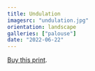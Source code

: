 ```yaml
---
title: Undulation
imagesrc: "undulation.jpg"
orientation: landscape
galleries: ["palouse"]
date: "2022-06-22"
---
```


[Buy this print](https://weshargrovephotography.square.site/product/undulation/42).

